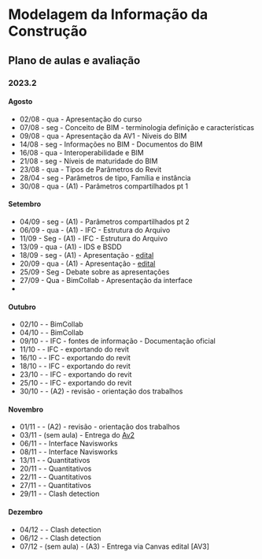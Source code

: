 # Modelagem da Informação da Construção

## Plano de aulas e avaliação
### 2023.2

#### Agosto

* 02/08 - qua - Apresentação do curso
* 07/08 - seg - Conceito de BIM - terminologia definição e características
* 09/08 - qua - Apresentação da AV1 - Níveis do BIM
* 14/08 - seg - Informações no BIM - Documentos do BIM
* 16/08 - qua - Interoperabilidade e BIM
* 21/08 - seg - Níveis de maturidade do BIM
* 23/08 - qua - Tipos de Parâmetros do Revit
* 28/04 - seg - Parâmetros de tipo, Família e instância
* 30/08 - qua - (A1) - Parâmetros compartilhados pt 1
  
#### Setembro

* 04/09 - seg - (A1) - Parâmetros compartilhados pt 2
* 06/09 - qua - (A1) - IFC - Estrutura do Arquivo
* 11/09 - Seg - (A1) - IFC - Estrutura do Arquivo
* 13/09 - qua - (A1) - IDS e BSDD 
* 18/09 - seg - (A1) - Apresentação - [edital](./av1_edital_mic_arq.md)
* 20/09 - qua - (A1) - Apresentação - [edital](./av1_edital_mic_arq.md)
* 25/09 - Seg - Debate sobre as apresentações
* 27/09 - Qua - BimCollab - Apresentação da interface
* 

#### Outubro



* 02/10 -  - BimCollab 
* 04/10 -  - BimCollab 
* 09/10 -  - IFC - fontes de informação - Documentação oficial
* 11/10 -  - IFC - exportando do revit
* 16/10 -  - IFC - exportando do revit
* 18/10 -  - IFC - exportando do revit
* 23/10 -  - IFC - exportando do revit
* 25/10 -  - IFC - exportando do revit
* 30/10 -  - (A2) - revisão - orientação dos trabalhos


#### Novembro


* 01/11 - - (A2) - revisão - orientação dos trabalhos
* 03/11 - (sem aula) - Entrega do [Av2](./av2_edital_mic.md)
* 06/11 - - Interface Navisworks 
* 08/11 - - Interface Navisworks 
* 13/11 - - Quantitativos
* 20/11 - - Quantitativos
* 22/11 - - Quantitativos
* 27/11 - - Quantitativos
* 29/11 - - Clash detection
  
#### Dezembro



* 04/12 -  - Clash detection
* 06/12 -  - Clash detection
* 07/12 -  (sem aula) - (A3) - Entrega via Canvas edital [AV3]
